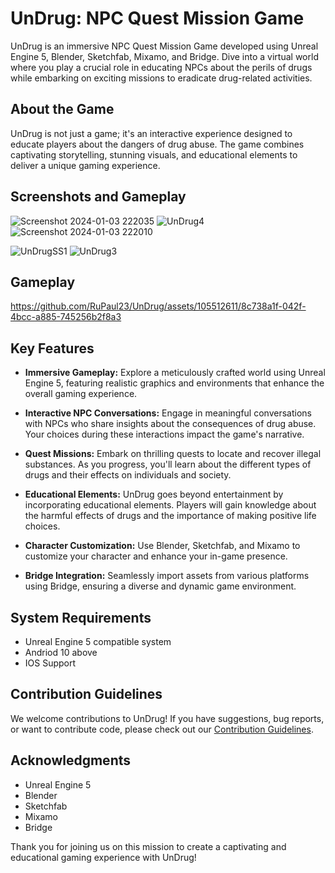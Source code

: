 # UnDrug: NPC Quest Mission Game

UnDrug is an immersive NPC Quest Mission Game developed using Unreal Engine 5, Blender, Sketchfab, Mixamo, and Bridge. Dive into a virtual world where you play a crucial role in educating NPCs about the perils of drugs while embarking on exciting missions to eradicate drug-related activities.

## About the Game

UnDrug is not just a game; it's an interactive experience designed to educate players about the dangers of drug abuse. The game combines captivating storytelling, stunning visuals, and educational elements to deliver a unique gaming experience.

## Screenshots and Gameplay

![Screenshot 2024-01-03 222035](https://github.com/RuPaul23/UnDrug/assets/105512611/231a3b6a-9a33-4f8c-a0a1-98f0a89dc4ee)
![UnDrug4](https://github.com/RuPaul23/UnDrug/assets/105512611/60f52283-90a7-48d3-b0be-7906916864aa)
![Screenshot 2024-01-03 222010](https://github.com/RuPaul23/UnDrug/assets/105512611/97f1659c-2128-4dab-88a1-664ed8880308)

![UnDrugSS1](https://github.com/RuPaul23/UnDrug/assets/105512611/9cc291e7-cff7-4c32-869e-5eb1312085cc)
![UnDrug3](https://github.com/RuPaul23/UnDrug/assets/105512611/08ce3c39-a8a8-4cfb-9d52-c48b6cdb299d)

## Gameplay
https://github.com/RuPaul23/UnDrug/assets/105512611/8c738a1f-042f-4bcc-a885-745256b2f8a3


## Key Features

- **Immersive Gameplay:** Explore a meticulously crafted world using Unreal Engine 5, featuring realistic graphics and environments that enhance the overall gaming experience.

- **Interactive NPC Conversations:** Engage in meaningful conversations with NPCs who share insights about the consequences of drug abuse. Your choices during these interactions impact the game's narrative.

- **Quest Missions:** Embark on thrilling quests to locate and recover illegal substances. As you progress, you'll learn about the different types of drugs and their effects on individuals and society.

- **Educational Elements:** UnDrug goes beyond entertainment by incorporating educational elements. Players will gain knowledge about the harmful effects of drugs and the importance of making positive life choices.

- **Character Customization:** Use Blender, Sketchfab, and Mixamo to customize your character and enhance your in-game presence.

- **Bridge Integration:** Seamlessly import assets from various platforms using Bridge, ensuring a diverse and dynamic game environment.


## System Requirements

- Unreal Engine 5 compatible system
- Andriod 10 above
- IOS Support

## Contribution Guidelines

We welcome contributions to UnDrug! If you have suggestions, bug reports, or want to contribute code, please check out our [Contribution Guidelines](link_to_contribution_guidelines).

## Acknowledgments

- Unreal Engine 5
- Blender
- Sketchfab
- Mixamo
- Bridge

Thank you for joining us on this mission to create a captivating and educational gaming experience with UnDrug!
